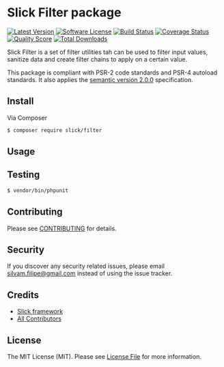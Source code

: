# Slick Filter package

[![Latest Version](https://img.shields.io/github/release/slickframework/filter.svg?style=flat-square)](https://github.com/slickframework/filter/releases)
[![Software License](https://img.shields.io/badge/license-MIT-brightgreen.svg?style=flat-square)](LICENSE.md)
[![Build Status](https://img.shields.io/travis/slickframework/filter/master.svg?style=flat-square)](https://travis-ci.org/slickframework/filter)
[![Coverage Status](https://img.shields.io/scrutinizer/coverage/g/slickframework/filter/master.svg?style=flat-square)](https://scrutinizer-ci.com/g/slickframework/filter/code-structure?branch=master)
[![Quality Score](https://img.shields.io/scrutinizer/g/slickframework/filter/master.svg?style=flat-square)](https://scrutinizer-ci.com/g/slickframework/filter?branch=master)
[![Total Downloads](https://img.shields.io/packagist/dt/slick/filter.svg?style=flat-square)](https://packagist.org/packages/slick/filter)

Slick Filter is a set of filter utilities tah can be used to filter input values,
sanitize data and create filter chains to apply on a certain value.

This package is compliant with PSR-2 code standards and PSR-4 autoload standards. It
also applies the [semantic version 2.0.0](http://semver.org) specification.

## Install

Via Composer

``` bash
$ composer require slick/filter
```

## Usage

## Testing

``` bash
$ vendor/bin/phpunit
```

## Contributing

Please see [CONTRIBUTING](CONTRIBUTING.md) for details.

## Security

If you discover any security related issues, please email silvam.filipe@gmail.com instead of using the issue tracker.

## Credits

- [Slick framework](https://github.com/slickframework)
- [All Contributors](https://github.com/slickframework/common/graphs/contributors)

## License

The MIT License (MIT). Please see [License File](LICENSE.md) for more information.

